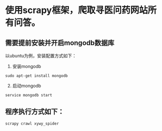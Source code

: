 # 使用scrapy框架，爬取寻医问药网站所有问答。
## 需要提前安装并开启mongodb数据库
以ubuntu为例，安装配置方式如下：
1. 安装mongodb
```
sudo apt-get install mongodb
```
2. 启动mongodb
```
service mongodb start
```
## 程序执行方式如下：
```
scrapy crawl xywy_spider
```
